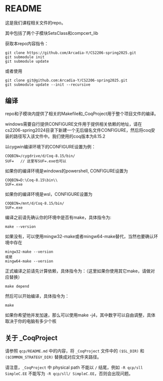 # README

这是我们课程相关文件的repo。

其中包括了两个子模块SetsClass和compcert_lib



获取本repo内容指令：

```
git clone https://github.com/Arcadia-Y/CS2206-spring2025.git
git submodule init
git submodule update
```

或者使用

```
git clone git@github.com:Arcadia-Y/CS2206-spring2025.git
git submodule update --init --recursive
```


## 编译
repo和子模块内提供了相关的Makefile和_CoqProject用于整个项目文件的编译。

windows需要自行提供CONFIGURE文件用于提供相关依赖的地址，请在cs2206-spring2024目录下新建一个无后缀名文件CONFIGURE，然后将coq安装的路径写入该文件中。我们使用的coq版本为8.15.2

以cygwin编译环境下的CONFIGURE设置为例：

```
COQBIN=/cygdrive/d/Coq-8.15/bin/
SUF=   // 这里写SUF=.exe也可以
```



如果你的编译环境是windows的powershell, CONFIGURE设置为

```
COQBIN=D:\Coq-8.15\bin\\
SUF=.exe
```



如果你的编译环境是wsl，CONFIGURE设置为

```
COQBIN=/mnt/d/Coq-8.15/bin/
SUF=.exe
```



编译之前请先确认你的环境中是否有make，具体指令为:

```
make --version
```

如果没有，可以使用mingw32-make或者mingw64-make替代，当然也要确认环境中存在

```
mingw32-make --version
或是
mingw64-make --version
```





正式编译之前请先计算依赖，具体指令为：（这里如果你使用其它make，请做对应替换）

```
make depend
```

然后可以开始编译，具体指令为：

```
make
```

如果你希望他并发加速，那么可以使用make -j4，其中数字可以自由调整，具体取决于你的电脑有多少个核

## 关于 _CoqProject
请参照 `qcp/README.md` 中的内容，将 `_CoqProject` 文件中的 `($SL_DIR)` 和 `($COMMON_STRATEGY_DIR)` 替换成对应文件夹路径。

请注意，`_CoqProject` 中 physical path 不能以 `/` 结尾，例如 `-R qcp/sll SimpleC.EE` 不能写为 `-R qcp/sll/ SimpleC.EE`，否则会出现问题。
